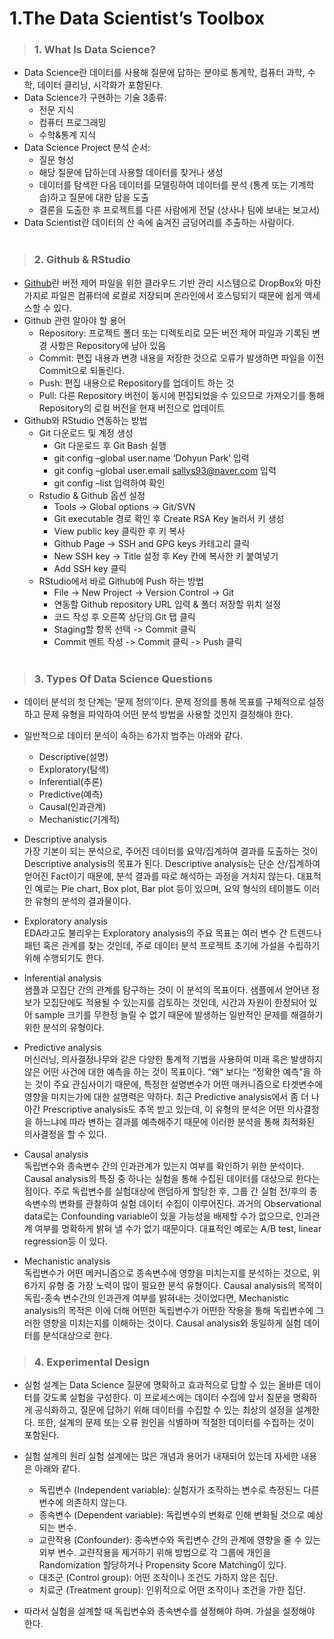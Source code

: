 1.The Data Scientist’s Toolbox
================

> ### 1. What Is Data Science?

-   Data Science란 데이터를 사용해 질문에 답하는 분야로 통계학, 컴퓨터
    과학, 수학, 데이터 클리닝, 시각화가 포함된다.
-   Data Science가 구현하는 기술 3종류:
    -   전문 지식
    -   컴퓨터 프로그래밍
    -   수학&통계 지식  
-   Data Science Project 분석 순서:
    -   질문 형성
    -   해당 질문에 답하는데 사용할 데이터를 찾거나 생성
    -   데이터를 탐색한 다음 데이터를 모델링하여 데이터를 분석 (통계
        또는 기계학습)하고 질문에 대한 답을 도출
    -   결론을 도출한 후 프로젝트를 다른 사람에게 전달 (상사나 팀에
        보내는 보고서)
-   Data Scientist란 데이터의 산 속에 숨겨진 금덩어리를 추출하는
    사람이다.  
    <br>

> ### 2. Github & RStudio

-   [Github](https://github.com/)란 버전 제어 파일을 위한 클라우드 기반
    관리 시스템으로 DropBox와 마찬가지로 파일은 컴퓨터에 로컬로 저장되며
    온라인에서 호스팅되기 때문에 쉽게 액세스할 수 있다.
-   Github 관련 알아야 할 용어
    -   Repository: 프로젝트 폴더 또는 디렉토리로 모든 버전 제어 파일과
        기록된 변경 사항은 Repository에 남아 있음
    -   Commit: 편집 내용과 변경 내용을 저장한 것으로 오류가 발생하면
        파일을 이전 Commit으로 되돌린다.
    -   Push: 편집 내용으로 Repository를 업데이트 하는 것
    -   Pull: 다른 Repository 버전이 동시에 편집되었을 수 있으므로
        가져오기를 통해 Repository의 로컬 버전을 현재 버전으로 업데이트
-   Github와 RStudio 연동하는 방법
    -   Git 다운로드 및 계정 생성
        -   Git 다운로드 후 Git Bash 실행
        -   git config –global user.name ‘Dohyun Park’ 입력
        -   git config –global user.email <sallys93@naver.com> 입력
        -   git config –list 입력하여 확인
    -   Rstudio & Github 옵션 설정
        -   Tools -&gt; Global options -&gt; Git/SVN
        -   Git executable 경로 확인 후 Create RSA Key 눌러서 키 생성
        -   View public key 클릭한 후 키 복사
        -   Github Page -&gt; SSH and GPG keys 카테고리 클릭
        -   New SSH key -&gt; Title 설정 후 Key 칸에 복사한 키 붙여넣기
        -   Add SSH key 클릭
    -   RStudio에서 바로 Github에 Push 하는 방법
        -   File -&gt; New Project -&gt; Version Control -&gt; Git
        -   연동할 Github repository URL 입력 & 폴더 저장할 위치 설정
        -   코드 작성 후 오른쪽 상단의 Git 탭 클릭
        -   Staging할 항목 선택 -&gt; Commit 클릭
        -   Commit 멘트 작성 -&gt; Commit 클릭 -&gt; Push 클릭  
            <br>

> ### 3. Types Of Data Science Questions

-   데이터 분석의 첫 단계는 ’문제 정의’이다. 문제 정의를 통해 목표를
    구체적으로 설정하고 문제 유형을 파악하여 어떤 분석 방법을 사용할
    것인지 결정해야 한다.

-   일반적으로 데이터 분석이 속하는 6가지 범주는 아래와 같다.

    -   Descriptive(설명)
    -   Exploratory(탐색)
    -   Inferential(추론)
    -   Predictive(예측)
    -   Causal(인과관계)
    -   Mechanistic(기계적)

-   Descriptive analysis  
    가장 기본이 되는 분석으로, 주어진 데이터를 요약/집계하여 결과를
    도출하는 것이 Descriptive analysis의 목표가 된다. Descriptive
    analysis는 단순 산/집계하여 얻어진 Fact이기 때문에, 분석 결과를 따로
    해석하는 과정을 거치지 않는다. 대표적인 예로는 Pie chart, Box plot,
    Bar plot 등이 있으며, 요약 형식의 테이블도 이러한 유형의 분석의
    결과물이다.

-   Exploratory analysis  
    EDA라고도 불리우는 Exploratory analysis의 주요 목표는 여러 변수 간
    트렌드나 패턴 혹은 관계를 찾는 것인데, 주로 데이터 분석 프로젝트
    초기에 가설을 수립하기 위해 수행되기도 한다.

-   Inferential analysis  
    샘플과 모집단 간의 관계를 탐구하는 것이 이 분석의 목표이다. 샘플에서
    얻어낸 정보가 모집단에도 적용될 수 있는지를 검토하는 것인데, 시간과
    자원이 한정되어 있어 sample 크기를 무한정 늘릴 수 없기 때문에
    발생하는 일반적인 문제를 해결하기 위한 분석의 유형이다.

-   Predictive analysis  
    머신러닝, 의사결정나무와 같은 다양한 통계적 기법을 사용하여 미래
    혹은 발생하지 않은 어떤 사건에 대한 예측을 하는 것이 목표이다. “왜”
    보다는 “정확한 예측”을 하는 것이 주요 관심사이기 때문에, 특정한
    설명변수가 어떤 매커니즘으로 타겟변수에 영향을 미치는가에 대한
    설명력은 약하다. 최근 Predictive analysis에서 좀 더 나아간
    Prescriptive analysis도 추목 받고 있는데, 이 유형의 분석은 어떤
    의사결정을 하느냐에 따라 변하는 결과를 예측해주기 때문에 이러한
    분석을 통해 최적화된 의사결정을 할 수 있다.

-   Causal analysis  
    독립변수와 종속변수 간의 인과관계가 있는지 여부를 확인하기 위한
    분석이다. Causal analysis의 특징 중 하나는 실험을 통해 수집된
    데이터를 대상으로 한다는 점이다. 주로 독립변수를 실험대상에 랜덤하게
    할당한 후, 그룹 간 실험 전/후의 종속변수의 변화를 관찰하여 실험
    데이터 수집이 이루어진다. 과거의 Observational data로는 Confounding
    variable이 있을 가능성을 배제할 수가 없으므로, 인과관계 여부를
    명확하게 밝혀 낼 수가 없기 때문이다. 대표적인 예로는 A/B test,
    linear regression등 이 있다.

-   Mechanistic analysis  
    독립변수가 어떤 메커니즘으로 종속변수에 영향을 미치는지를 분석하는
    것으로, 위 6가지 유형 중 가장 노력이 많이 필요한 분석 유형이다.
    Causal analysis의 목적이 독립-종속 변수간의 인과관계 여부를 밝혀내는
    것이었다면, Mechanistic analysis의 목적은 이에 더해 어떤한
    독립변수가 어떤한 작용을 통해 독립변수에 그러한 영향을 미치는지를
    이해하는 것이다. Causal analysis와 동일하게 실험 데이터를
    분석대상으로 한다. <br>

> ### 4. Experimental Design

-   실험 설계는 Data Science 질문에 명확하고 효과적으로 답할 수 있는
    올바른 데이터를 갖도록 실험을 구성한다. 이 프로세스에는 데이터
    수집에 앞서 질문을 명확하게 공식화하고, 질문에 답하기 위해 데이터를
    수집할 수 있는 최상의 설정을 설계한다. 또한, 설계의 문제 또는 오류
    원인을 식별하며 적절한 데이터를 수집하는 것이 포함된다.

-   실험 설계의 원리 실험 설계에는 많은 개념과 용어가 내재되어 있는데
    자세한 내용은 아래와 같다.

    -   독립변수 (Independent variable): 실험자가 조작하는 변수로
        측정된느 다른 변수에 의존하지 않는다.
    -   종속변수 (Dependent variable): 독립변수의 변화로 인해 변화될
        것으로 예상되는 변수.
    -   교란작용 (Confounder): 종속변수와 독립변수 간의 관계에 영향을 줄
        수 있는 외부 변수. 교랸작용을 제거하기 위해 방법으로 각 그룹에
        개인을 Randomization 할당하거나 Propensity Score Matching이
        있다.  
    -   대조군 (Control group): 어떤 조작이나 조건도 가하지 않은 집단.
    -   치료군 (Treatment group): 인위적으로 어떤 조작이나 조건을 가한
        집단.

-   따라서 실험을 설계할 때 독립변수와 종속변수를 설정해야 하며. 가설을
    설정해야 한다. <br> <br>
